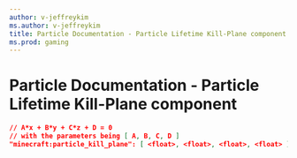 ```yaml
---
author: v-jeffreykim
ms.author: v-jeffreykim
title: Particle Documentation - Particle Lifetime Kill-Plane component
ms.prod: gaming
---
```


# Particle Documentation - Particle Lifetime Kill-Plane component

```json
// A*x + B*y + C*z + D = 0
// with the parameters being [ A, B, C, D ]
"minecraft:particle_kill_plane": [ <float>, <float>, <float>, <float> ]

```
